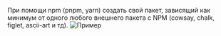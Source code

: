 При помощи npm (pnpm, yarn) создать свой пакет, зависящий как минимум от одного любого внешнего пакета c NPM (cowsay, chalk, figlet, ascii-art и тд).
![Пример](blob:https://web.telegram.org/74cae1da-aa07-403e-b209-6d232cdabbda)
